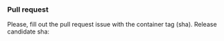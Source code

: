 ### Pull request
Please, fill out the pull request issue with the container tag (sha).
Release candidate sha:
